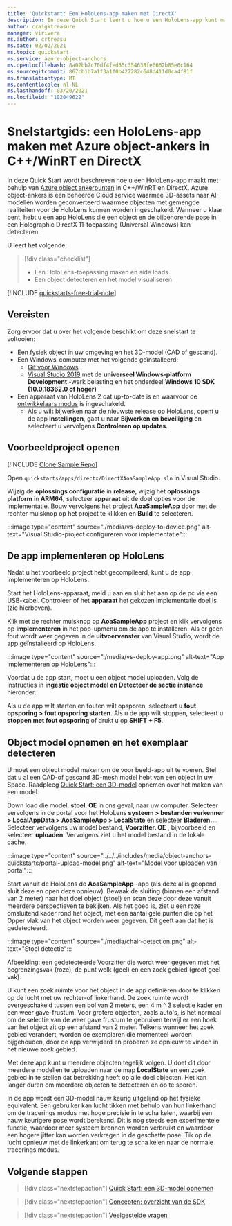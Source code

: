 ```yaml
---
title: 'Quickstart: Een HoloLens-app maken met DirectX'
description: In deze Quick Start leert u hoe u een HoloLens-app kunt maken met behulp van object ankers.
author: craigktreasure
manager: virivera
ms.author: crtreasu
ms.date: 02/02/2021
ms.topic: quickstart
ms.service: azure-object-anchors
ms.openlocfilehash: 8a02bb7c70df4fed55c354638fe6662b85e6c164
ms.sourcegitcommit: 867cb1b7a1f3a1f0b427282c648d411d0ca4f81f
ms.translationtype: MT
ms.contentlocale: nl-NL
ms.lasthandoff: 03/20/2021
ms.locfileid: "102049622"
---
```

# <a name="quickstart-create-a-hololens-app-with-azure-object-anchors-in-cwinrt-and-directx"></a>Snelstartgids: een HoloLens-app maken met Azure object-ankers in C++/WinRT en DirectX

In deze Quick Start wordt beschreven hoe u een HoloLens-app maakt met behulp van [Azure object ankerpunten](../overview.md) in C++/WinRT en DirectX. Azure object-ankers is een beheerde Cloud service waarmee 3D-assets naar AI-modellen worden geconverteerd waarmee objecten met gemengde realiteiten voor de HoloLens kunnen worden ingeschakeld. Wanneer u klaar bent, hebt u een app HoloLens die een object en de bijbehorende pose in een Holographic DirectX 11-toepassing (Universal Windows) kan detecteren.

U leert het volgende:

> [!div class="checklist"]
> * Een HoloLens-toepassing maken en side loads
> * Een object detecteren en het model visualiseren

[!INCLUDE [quickstarts-free-trial-note](../../../includes/quickstarts-free-trial-note.md)]

## <a name="prerequisites"></a>Vereisten

Zorg ervoor dat u over het volgende beschikt om deze snelstart te voltooien:

* Een fysiek object in uw omgeving en het 3D-model (CAD of gescand).
* Een Windows-computer met het volgende geïnstalleerd:
  * <a href="https://git-scm.com" target="_blank">Git voor Windows</a>
  * <a href="https://www.visualstudio.com/downloads/" target="_blank">Visual Studio 2019</a> met de **universeel Windows-platform Development** -werk belasting en het onderdeel **Windows 10 SDK (10.0.18362.0 of hoger)**
* Een apparaat van HoloLens 2 dat up-to-date is en waarvoor de [ontwikkelaars modus](https://docs.microsoft.com/windows/mixed-reality/using-visual-studio#enabling-developer-mode) is ingeschakeld.
  * Als u wilt bijwerken naar de nieuwste release op HoloLens, opent u de app **Instellingen**, gaat u naar **Bijwerken en beveiliging** en selecteert u vervolgens **Controleren op updates**.

## <a name="open-the-sample-project"></a>Voorbeeldproject openen

[!INCLUDE [Clone Sample Repo](../../../includes/object-anchors-clone-sample-repository.md)]

Open `quickstarts/apps/directx/DirectXAoaSampleApp.sln` in Visual Studio.

Wijzig de **oplossings configuratie** in **release**, wijzig het **oplossings platform** in **ARM64**, selecteer **apparaat** uit de doel opties voor de implementatie. Bouw vervolgens het project **AoaSampleApp** door met de rechter muisknop op het project te klikken en **Build** te selecteren.

:::image type="content" source="./media/vs-deploy-to-device.png" alt-text="Visual Studio-project configureren voor implementatie":::

## <a name="deploy-the-app-to-hololens"></a>De app implementeren op HoloLens

Nadat u het voorbeeld project hebt gecompileerd, kunt u de app implementeren op HoloLens.

Start het HoloLens-apparaat, meld u aan en sluit het aan op de pc via een USB-kabel. Controleer of het **apparaat** het gekozen implementatie doel is (zie hierboven).

Klik met de rechter muisknop op **AoaSampleApp** project en klik vervolgens op **implementeren** in het pop-upmenu om de app te installeren. Als er geen fout wordt weer gegeven in de **uitvoervenster** van Visual Studio, wordt de app geïnstalleerd op HoloLens.

:::image type="content" source="./media/vs-deploy-app.png" alt-text="App implementeren op HoloLens":::

Voordat u de app start, moet u een object model uploaden. Volg de instructies in **ingestie object model en Detecteer de sectie instance** hieronder.

Als u de app wilt starten en fouten wilt opsporen, selecteert u **fout opsporing > fout opsporing starten**. Als u de app wilt stoppen, selecteert u **stoppen met fout opsporing** of drukt u op **SHIFT + F5**.

## <a name="ingest-object-model-and-detect-its-instance"></a>Object model opnemen en het exemplaar detecteren

U moet een object model maken om de voor beeld-app uit te voeren. Stel dat u al een CAD-of gescand 3D-mesh model hebt van een object in uw Space. Raadpleeg [Quick Start: een 3D-model](./get-started-model-conversion.md) opnemen over het maken van een model.

Down load die model, **stoel. OE** in ons geval, naar uw computer. Selecteer vervolgens in de portal voor het HoloLens **systeem > bestanden verkenner > LocalAppData > AoaSampleApp > LocalState** en selecteer **Bladeren...**. Selecteer vervolgens uw model bestand, **Voorzitter. OE** , bijvoorbeeld en selecteer **uploaden**. Vervolgens ziet u het model bestand in de lokale cache.

:::image type="content" source="../../../includes/media/object-anchors-quickstarts/portal-upload-model.png" alt-text="Model voor uploaden van portal":::

Start vanuit de HoloLens de **AoaSampleApp** -app (als deze al is geopend, sluit deze en open deze opnieuw). Bewaak de sluiting (binnen een afstand van 2 meter) naar het doel object (stoel) en scan deze door deze vanuit meerdere perspectieven te bekijken. Als het goed is, ziet u een roze omsluitend kader rond het object, met een aantal gele punten die op het Opper vlak van het object worden weer gegeven. Dit geeft aan dat het is gedetecteerd.

:::image type="content" source="./media/chair-detection.png" alt-text="Stoel detectie":::

Afbeelding: een gedetecteerde Voorzitter die wordt weer gegeven met het begrenzingsvak (roze), de punt wolk (geel) en een zoek gebied (groot geel vak).

U kunt een zoek ruimte voor het object in de app definiëren door te klikken op de lucht met uw rechter-of linkerhand. De zoek ruimte wordt overgeschakeld tussen een bol van 2 meters, een 4 m ^ 3 selectie kader en een weer gave-frustum. Voor grotere objecten, zoals auto's, is het normaal om de selectie van de weer gave frustum te gebruiken terwijl er een hoek van het object zit op een afstand van 2 meter.
Telkens wanneer het zoek gebied verandert, worden de exemplaren die momenteel worden bijgehouden, door de app verwijderd en proberen ze opnieuw te vinden in het nieuwe zoek gebied.

Met deze app kunt u meerdere objecten tegelijk volgen. U doet dit door meerdere modellen te uploaden naar de map **LocalState** en een zoek gebied in te stellen dat betrekking heeft op alle doel objecten. Het kan langer duren om meerdere objecten te detecteren en op te sporen.

In de app wordt een 3D-model nauw keurig uitgelijnd op het fysieke equivalent. Een gebruiker kan lucht tikken met behulp van hun linkerhand om de tracerings modus met hoge precisie in te scha kelen, waarbij een nauw keurigere pose wordt berekend. Dit is nog steeds een experimentele functie, waardoor meer systeem bronnen worden verbruikt en waardoor een hogere jitter kan worden verkregen in de geschatte pose. Tik op de lucht opnieuw met de linkerkant om terug te scha kelen naar de normale tracerings modus.

## <a name="next-steps"></a>Volgende stappen

> [!div class="nextstepaction"]
> [Quick Start: een 3D-model opnemen](./get-started-model-conversion.md)

> [!div class="nextstepaction"]
> [Concepten: overzicht van de SDK](../concepts/sdk-overview.md)

> [!div class="nextstepaction"]
> [Veelgestelde vragen](../faq.md)
